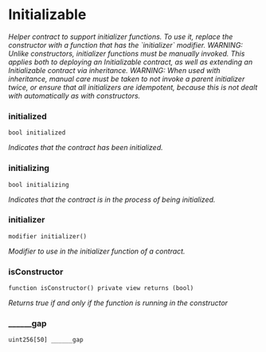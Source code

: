 # Initializable

_Helper contract to support initializer functions. To use it, replace
the constructor with a function that has the &#x60;initializer&#x60; modifier.
WARNING: Unlike constructors, initializer functions must be manually
invoked. This applies both to deploying an Initializable contract, as well
as extending an Initializable contract via inheritance.
WARNING: When used with inheritance, manual care must be taken to not invoke
a parent initializer twice, or ensure that all initializers are idempotent,
because this is not dealt with automatically as with constructors._

### initialized

```solidity
bool initialized
```

_Indicates that the contract has been initialized._

### initializing

```solidity
bool initializing
```

_Indicates that the contract is in the process of being initialized._

### initializer

```solidity
modifier initializer()
```

_Modifier to use in the initializer function of a contract._

### isConstructor

```solidity
function isConstructor() private view returns (bool)
```

_Returns true if and only if the function is running in the constructor_

### ______gap

```solidity
uint256[50] ______gap
```

